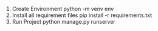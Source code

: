1) Create Environment
   python -m venv env
2) Install all requirement files
   pip install -r requirements.txt
3) Run Project
   python manage.py runserver
